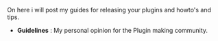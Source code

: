 On here i will post my guides for releasing your plugins and howto's and tips.

* **Guidelines** : My personal opinion for the Plugin making community.
